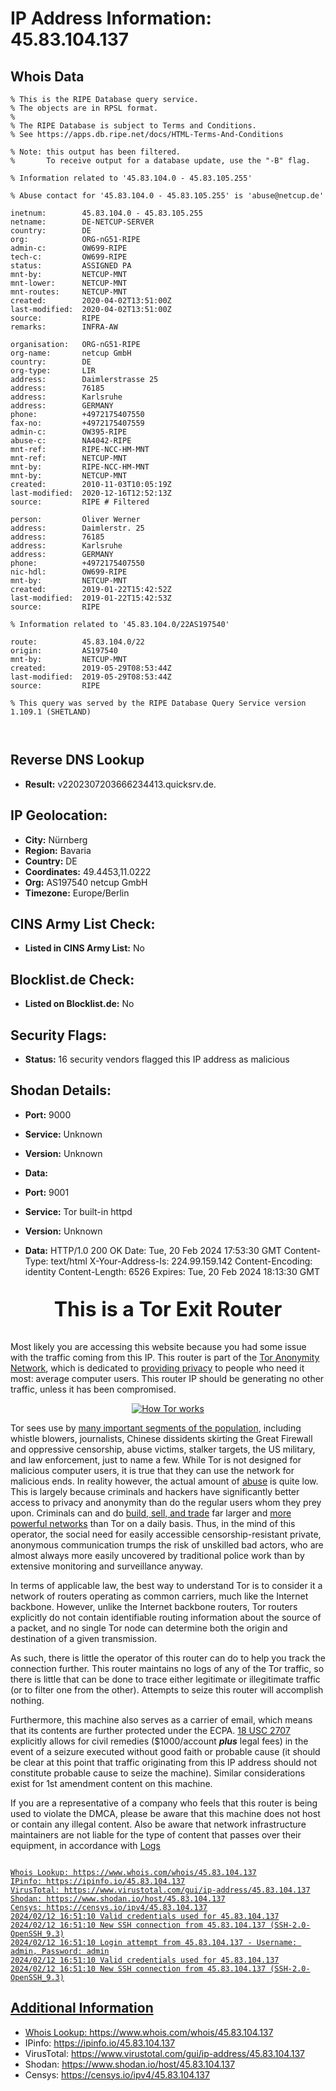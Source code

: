 # IP Address Information: 45.83.104.137

## Whois Data
```
% This is the RIPE Database query service.
% The objects are in RPSL format.
%
% The RIPE Database is subject to Terms and Conditions.
% See https://apps.db.ripe.net/docs/HTML-Terms-And-Conditions

% Note: this output has been filtered.
%       To receive output for a database update, use the "-B" flag.

% Information related to '45.83.104.0 - 45.83.105.255'

% Abuse contact for '45.83.104.0 - 45.83.105.255' is 'abuse@netcup.de'

inetnum:        45.83.104.0 - 45.83.105.255
netname:        DE-NETCUP-SERVER
country:        DE
org:            ORG-nG51-RIPE
admin-c:        OW699-RIPE
tech-c:         OW699-RIPE
status:         ASSIGNED PA
mnt-by:         NETCUP-MNT
mnt-lower:      NETCUP-MNT
mnt-routes:     NETCUP-MNT
created:        2020-04-02T13:51:00Z
last-modified:  2020-04-02T13:51:00Z
source:         RIPE
remarks:        INFRA-AW

organisation:   ORG-nG51-RIPE
org-name:       netcup GmbH
country:        DE
org-type:       LIR
address:        Daimlerstrasse 25
address:        76185
address:        Karlsruhe
address:        GERMANY
phone:          +4972175407550
fax-no:         +4972175407559
admin-c:        OW395-RIPE
abuse-c:        NA4042-RIPE
mnt-ref:        RIPE-NCC-HM-MNT
mnt-ref:        NETCUP-MNT
mnt-by:         RIPE-NCC-HM-MNT
mnt-by:         NETCUP-MNT
created:        2010-11-03T10:05:19Z
last-modified:  2020-12-16T12:52:13Z
source:         RIPE # Filtered

person:         Oliver Werner
address:        Daimlerstr. 25
address:        76185
address:        Karlsruhe
address:        GERMANY
phone:          +4972175407550
nic-hdl:        OW699-RIPE
mnt-by:         NETCUP-MNT
created:        2019-01-22T15:42:52Z
last-modified:  2019-01-22T15:42:53Z
source:         RIPE

% Information related to '45.83.104.0/22AS197540'

route:          45.83.104.0/22
origin:         AS197540
mnt-by:         NETCUP-MNT
created:        2019-05-29T08:53:44Z
last-modified:  2019-05-29T08:53:44Z
source:         RIPE

% This query was served by the RIPE Database Query Service version 1.109.1 (SHETLAND)



```
## Reverse DNS Lookup
- **Result:** v2202307203666234413.quicksrv.de.

## IP Geolocation:
- **City:** Nürnberg
- **Region:** Bavaria
- **Country:** DE
- **Coordinates:** 49.4453,11.0222
- **Org:** AS197540 netcup GmbH
- **Timezone:** Europe/Berlin

## CINS Army List Check:
- **Listed in CINS Army List:** 
No

## Blocklist.de Check:
- **Listed on Blocklist.de:** 
No

## Security Flags:
- **Status:** 16 security vendors flagged this IP address as malicious

## Shodan Details:
- **Port:** 9000
- **Service:** Unknown
- **Version:** Unknown
- **Data:** 

- **Port:** 9001
- **Service:** Tor built-in httpd
- **Version:** Unknown
- **Data:** HTTP/1.0 200 OK
Date: Tue, 20 Feb 2024 17:53:30 GMT
Content-Type: text/html
X-Your-Address-Is: 224.99.159.142
Content-Encoding: identity
Content-Length: 6526
Expires: Tue, 20 Feb 2024 18:13:30 GMT

<?xml version="1.0"?>
<!DOCTYPE html PUBLIC "-//W3C//DTD XHTML 1.0 Strict//EN"
    "http://www.w3.org/TR/xhtml1/DTD/xhtml1-strict.dtd">
<html xmlns="http://www.w3.org/1999/xhtml">
<head>
<meta http-equiv="Content-Type" content="text/html;charset=utf-8" />
<title>This is a Tor Exit Router</title>

<!--

This notice is intended to be placed on a virtual host for a domain that
your Tor exit node IP reverse resolves to so that people who may be about
to file an abuse complaint would check it first before bothering you or
your ISP. Ex:
http://tor-exit.yourdomain.org or http://tor-readme.yourdomain.org.

This type of setup has proven very effective at reducing abuse complaints
for exit node operators.

There are a few places in this document that you may want to customize.
They are marked with FIXME.

-->

</head>
<body>

<p style="text-align:center; font-size:xx-large; font-weight:bold">This is a
Tor Exit Router</p>

<p>
Most likely you are accessing this website because you had some issue with
the traffic coming from this IP. This router is part of the <a
href="https://www.torproject.org/">Tor Anonymity Network</a>, which is
dedicated to <a href="https://2019.www.torproject.org/about/overview">providing
privacy</a> to people who need it most: average computer users. This
router IP should be generating no other traffic, unless it has been
compromised.</p>


<!-- FIXME: you should probably grab your own copy of how_tor_works_thumb.png
     and serve it locally -->

<p style="text-align:center">
<a href="https://2019.www.torproject.org/about/overview">
<img src="https://2019.www.torproject.org/images/how_tor_works_thumb.png" alt="How Tor works" style="border-style:none"/>
</a></p>

<p>
Tor sees use by <a href="https://2019.www.torproject.org/about/torusers">many
important segments of the population</a>, including whistle blowers,
journalists, Chinese dissidents skirting the Great Firewall and oppressive
censorship, abuse victims, stalker targets, the US military, and law
enforcement, just to name a few.  While Tor is not designed for malicious
computer users, it is true that they can use the network for malicious ends.
In reality however, the actual amount of <a
href="https://2019.www.torproject.org/docs/faq-abuse">abuse</a> is quite low. This
is largely because criminals and hackers have significantly better access to
privacy and anonymity than do the regular users whom they prey upon. Criminals
can and do <a
href="http://voices.washingtonpost.com/securityfix/2008/08/web_fraud_20_tools.html">build,
sell, and trade</a> far larger and <a
href="http://voices.washingtonpost.com/securityfix/2008/08/web_fraud_20_distributing_your.html">more
powerful networks</a> than Tor on a daily basis. Thus, in the mind of this
operator, the social need for easily accessible censorship-resistant private,
anonymous communication trumps the risk of unskilled bad actors, who are
almost always more easily uncovered by traditional police work than by
extensive monitoring and surveillance anyway.</p>

<p>
In terms of applicable law, the best way to understand Tor is to consider it a
network of routers operating as common carriers, much like the Internet
backbone. However, unlike the Internet backbone routers, Tor routers
explicitly do not contain identifiable routing information about the source of
a packet, and no single Tor node can determine both the origin and destination
of a given transmission.</p>

<p>
As such, there is little the operator of this router can do to help you track
the connection further. This router maintains no logs of any of the Tor
traffic, so there is little that can be done to trace either legitimate or
illegitimate traffic (or to filter one from the other).  Attempts to
seize this router will accomplish nothing.</p>

<!-- FIXME: US-Only section. Remove if you are a non-US operator -->

<p>
Furthermore, this machine also serves as a carrier of email, which means that
its contents are further protected under the ECPA. <a
href="http://www.law.cornell.edu/uscode/text/18/2707">18
USC 2707</a> explicitly allows for civil remedies ($1000/account
<i><b>plus</b></i>  legal fees)
in the event of a seizure executed without good faith or probable cause (it
should be clear at this point that traffic originating from this IP address
should not constitute probable cause to seize the
machine). Similar considerations exist for 1st amendment content on this
machine.</p>

<!-- FIXME: May or may not be US-only. Some non-US tor nodes have in
     fact reported DMCA harassment... -->

<p>
If you are a representative of a company who feels that this router is being
used to violate the DMCA, please be aware that this machine does not host or
contain any illegal content. Also be aware that network infrastructure
maintainers are not liable for the type of content that passes over their
equipment, in accordance with <a
href="http://www.law.cornell.edu/u

- **Port:** 9101
- **Service:** Unknown
- **Version:** Unknown
- **Data:** HTTP/1.0 200 OK
Date: Sun, 11 Feb 2024 03:22:30 GMT
Content-Type: text/html
X-Your-Address-Is: 224.44.205.111
Content-Encoding: identity
Content-Length: 6526
Expires: Sun, 11 Feb 2024 03:42:30 GMT



## Logs
```

Whois Lookup: https://www.whois.com/whois/45.83.104.137
IPinfo: https://ipinfo.io/45.83.104.137
VirusTotal: https://www.virustotal.com/gui/ip-address/45.83.104.137
Shodan: https://www.shodan.io/host/45.83.104.137
Censys: https://censys.io/ipv4/45.83.104.137
2024/02/12 16:51:10 Valid credentials used for 45.83.104.137
2024/02/12 16:51:10 New SSH connection from 45.83.104.137 (SSH-2.0-OpenSSH_9.3)
2024/02/12 16:51:10 Login attempt from 45.83.104.137 - Username: admin, Password: admin
2024/02/12 16:51:10 Valid credentials used for 45.83.104.137
2024/02/12 16:51:10 New SSH connection from 45.83.104.137 (SSH-2.0-OpenSSH_9.3)

```
## Additional Information
- Whois Lookup: https://www.whois.com/whois/45.83.104.137
- IPinfo: https://ipinfo.io/45.83.104.137
- VirusTotal: https://www.virustotal.com/gui/ip-address/45.83.104.137
- Shodan: https://www.shodan.io/host/45.83.104.137
- Censys: https://censys.io/ipv4/45.83.104.137

